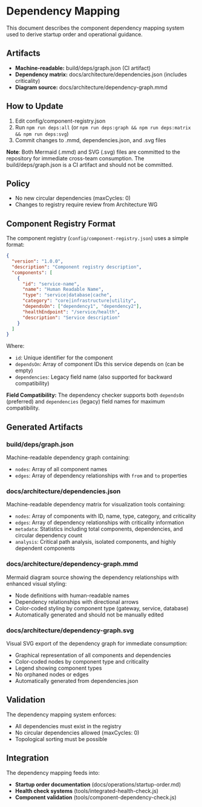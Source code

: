 # Dependency Mapping

This document describes the component dependency mapping system used to derive startup order and operational guidance.

## Artifacts

- **Machine-readable:** build/deps/graph.json (CI artifact)
- **Dependency matrix:** docs/architecture/dependencies.json (includes criticality)
- **Diagram source:** docs/architecture/dependency-graph.mmd

## How to Update

1. Edit config/component-registry.json
2. Run `npm run deps:all` (or `npm run deps:graph && npm run deps:matrix && npm run deps:svg`)
3. Commit changes to .mmd, dependencies.json, and .svg files

**Note**: Both Mermaid (.mmd) and SVG (.svg) files are committed to the repository for immediate cross-team consumption. The build/deps/graph.json is a CI artifact and should not be committed.

## Policy

- No new circular dependencies (maxCycles: 0)
- Changes to registry require review from Architecture WG

## Component Registry Format

The component registry (`config/component-registry.json`) uses a simple format:

```json
{
  "version": "1.0.0",
  "description": "Component registry description",
  "components": [
    {
      "id": "service-name",
      "name": "Human Readable Name",
      "type": "service|database|cache",
      "category": "core|infrastructure|utility", 
      "dependsOn": ["dependency1", "dependency2"],
      "healthEndpoint": "/service/health",
      "description": "Service description"
    }
  ]
}
```

Where:

- `id`: Unique identifier for the component
- `dependsOn`: Array of component IDs this service depends on (can be empty)
- `dependencies`: Legacy field name (also supported for backward compatibility)

**Field Compatibility:** The dependency checker supports both `dependsOn` (preferred) and `dependencies` (legacy) field names for maximum compatibility.

## Generated Artifacts

### build/deps/graph.json

Machine-readable dependency graph containing:

- `nodes`: Array of all component names
- `edges`: Array of dependency relationships with `from` and `to` properties

### docs/architecture/dependencies.json

Machine-readable dependency matrix for visualization tools containing:

- `nodes`: Array of components with ID, name, type, category, and criticality
- `edges`: Array of dependency relationships with criticality information
- `metadata`: Statistics including total components, dependencies, and circular dependency count
- `analysis`: Critical path analysis, isolated components, and highly dependent components

### docs/architecture/dependency-graph.mmd

Mermaid diagram source showing the dependency relationships with enhanced visual styling:

- Node definitions with human-readable names
- Dependency relationships with directional arrows
- Color-coded styling by component type (gateway, service, database)
- Automatically generated and should not be manually edited

### docs/architecture/dependency-graph.svg

Visual SVG export of the dependency graph for immediate consumption:

- Graphical representation of all components and dependencies
- Color-coded nodes by component type and criticality
- Legend showing component types
- No orphaned nodes or edges
- Automatically generated from dependencies.json

## Validation

The dependency mapping system enforces:

- All dependencies must exist in the registry
- No circular dependencies allowed (maxCycles: 0)
- Topological sorting must be possible

## Integration

The dependency mapping feeds into:

- **Startup order documentation** (docs/operations/startup-order.md)
- **Health check systems** (tools/integrated-health-check.js)
- **Component validation** (tools/component-dependency-check.js)
